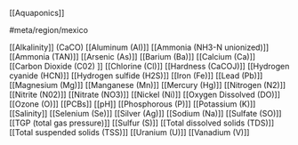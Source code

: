 [[Aquaponics]]

#meta/region/mexico

[[Alkalinity]] (CaCO) 
[[Aluminum (AI)]]
[[Ammonia (NH3-N unionized)]]
[[Ammonia (TAN)]]
[[Arsenic (As)]]
[[Barium (Ba)]]
[[Calcium (Ca)]]
[[Carbon Dioxide (C02) ]]
[[Chlorine (Cl)]]
[[Hardness (CaCOJ)]]
[[Hydrogen cyanide (HCN)]]
[[Hydrogen sulfide (H2S)]]
[[Iron (Fe)]]
[[Lead (Pb)]]
[[Magnesium (Mg)]]
[[Manganese (Mn)]]
[[Mercury (Hg)]]
[[Nitrogen (N2)]]
[[Nitrite (N02)]]
[[Nitrate (NO3)]]
[[Nickel (Ni)]]
[[Oxygen Dissolved (DO)]]
[[Ozone (O)]]
[[PCBs]]
[[pH]]
[[Phosphorous (P)]]
[[Potassium (K)]]
[[Salinity]]
[[Selenium (Se)]]
[[Silver (Ag)]]
[[Sodium (Na)]]
[[Sulfate (SO)]]
[[TGP (total gas pressure)]]
[[Sulfur (S)]]
[[Total dissolved solids (TDS)]]
[[Total suspended solids (TSS)]]
[[Uranium (U)]]
[[Vanadium (V)]]